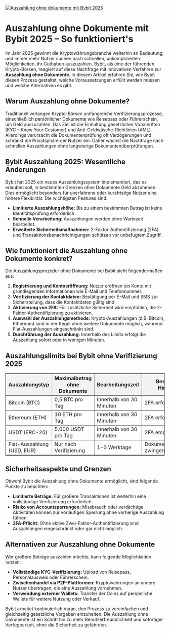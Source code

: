 [![Auszahlung ohne dokumente mit Bybit 2025](https://123-caf.pages.dev/gitsignup.png)](https://vrmoo.ru/Bt82HjjY)

<h1>Auszahlung ohne Dokumente mit Bybit 2025 – So funktioniert's</h1>  <p>Im Jahr 2025 gewinnt die Kryptowährungsbranche weiterhin an Bedeutung, und immer mehr Nutzer suchen nach schnellen, unkomplizierten Möglichkeiten, ihr Guthaben auszuzahlen. Bybit, als eine der führenden Krypto-Börsen, reagiert auf diese Nachfrage mit innovativen Verfahren zur <strong>Auszahlung ohne Dokumente</strong>. In diesem Artikel erfahren Sie, wie Bybit diesen Prozess gestaltet, welche Voraussetzungen erfüllt werden müssen und welche Alternativen es gibt.</p>  <h2>Warum Auszahlung ohne Dokumente?</h2> <p>Traditionell verlangen Krypto-Börsen umfangreiche Verifizierungsprozesse, einschließlich persönlicher Dokumente wie Reisepass oder Führerschein, um Geld auszuzahlen. Das Ziel ist die Einhaltung gesetzlicher Vorschriften (KYC – Know Your Customer) und Anti-Geldwäsche-Richtlinien (AML). Allerdings verursacht die Dokumentenprüfung oft Verzögerungen und schränkt die Privatsphäre der Nutzer ein. Daher wächst die Nachfrage nach schnellen Auszahlungen ohne langwierige Dokumentenüberprüfungen.</p>  <h2>Bybit Auszahlung 2025: Wesentliche Änderungen</h2> <p>Bybit hat 2025 ein neues Auszahlungssystem implementiert, das es erlauben soll, in bestimmten Grenzen ohne Dokumente Geld abzuheben. Dies ermöglicht besonders für unerfahrene oder kurzfristige Nutzer eine höhere Flexibilität. Die wichtigsten Features sind:</p>  <ul>   <li><strong>Limitierte Auszahlungshöhe:</strong> Bis zu einem bestimmten Betrag ist keine Identitätsprüfung erforderlich.</li>   <li><strong>Schnelle Verarbeitung:</strong> Auszahlungen werden ohne Wartezeit bearbeitet.</li>   <li><strong>Erweiterte Sicherheitsmaßnahmen:</strong> 2-Faktor-Authentifizierung (2FA) und Transaktionsbenachrichtigungen schützen vor unbefugtem Zugriff.</li> </ul>  <h2>Wie funktioniert die Auszahlung ohne Dokumente konkret?</h2> <p>Die Auszahlungsprozedur ohne Dokumente bei Bybit sieht folgendermaßen aus:</p>  <ol>   <li><strong>Registrierung und Kontoeröffnung:</strong> Nutzer eröffnen ein Konto mit grundlegenden Informationen wie E-Mail und Telefonnummer.</li>   <li><strong>Verifizierung der Kontaktdaten:</strong> Bestätigung per E-Mail und SMS zur Sicherstellung, dass die Kontaktdaten gültig sind.</li>   <li><strong>Aktivierung von 2FA:</strong> Für zusätzliche Sicherheit wird empfohlen, die 2-Faktor-Authentifizierung zu aktivieren.</li>   <li><strong>Auswahl der Auszahlungsmethode:</strong> Krypto-Auszahlungen (z.B. Bitcoin, Ethereum) sind in der Regel ohne weitere Dokumente möglich, während Fiat-Auszahlungen eingeschränkt sind.</li>   <li><strong>Durchführung der Auszahlung:</strong> Innerhalb des Limits erfolgt die Auszahlung sofort oder in wenigen Minuten.</li> </ol>  <h2>Auszahlungslimits bei Bybit ohne Verifizierung 2025</h2> <table border="1" cellpadding="8" cellspacing="0" style="border-collapse: collapse; width: 100%;">   <thead>     <tr style="background-color:#f2f2f2;">       <th>Auszahlungstyp</th>       <th>Maximalbetrag ohne Dokumente</th>       <th>Bearbeitungszeit</th>       <th>Besondere Hinweise</th>     </tr>   </thead>   <tbody>     <tr>       <td>Bitcoin (BTC)</td>       <td>0,5 BTC pro Tag</td>       <td>innerhalb von 30 Minuten</td>       <td>2FA erforderlich</td>     </tr>     <tr>       <td>Ethereum (ETH)</td>       <td>10 ETH pro Tag</td>       <td>innerhalb von 30 Minuten</td>       <td>2FA erforderlich</td>     </tr>     <tr>       <td>USDT (ERC-20)</td>       <td>5.000 USDT pro Tag</td>       <td>innerhalb von 30 Minuten</td>       <td>2FA empfohlen</td>     </tr>     <tr>       <td>Fiat-Auszahlung (USD, EUR)</td>       <td>Nur nach Verifizierung</td>       <td>1-3 Werktage</td>       <td>Dokumentenprüfung zwingend</td>     </tr>   </tbody> </table>  <h2>Sicherheitsaspekte und Grenzen</h2> <p>Obwohl Bybit die Auszahlung ohne Dokumente ermöglicht, sind folgende Punkte zu beachten:</p>  <ul>   <li><strong>Limitierte Beträge:</strong> Für größere Transaktionen ist weiterhin eine vollständige Verifizierung erforderlich.</li>   <li><strong>Risiko von Accountsperrungen:</strong> Missbrauch oder verdächtige Aktivitäten können zur vorläufigen Sperrung ohne vorherige Auszahlung führen.</li>   <li><strong>2FA-Pflicht:</strong> Ohne aktive Zwei-Faktor-Authentifizierung sind Auszahlungen eingeschränkt oder gar nicht möglich.</li> </ul>  <h2>Alternativen zur Auszahlung ohne Dokumente</h2> <p>Wer größere Beträge auszahlen möchte, kann folgende Möglichkeiten nutzen:</p>  <ul>   <li><strong>Vollständige KYC-Verifizierung:</strong> Upload von Reisepass, Personalausweis oder Führerschein.</li>   <li><strong>Zwischenhandel via P2P-Plattformen:</strong> Kryptowährungen an andere Nutzer übertragen, die eine Auszahlung vornehmen.</li>   <li><strong>Verwendung externer Wallets:</strong> Transfer der Coins auf persönliche Wallets für weitere Nutzung oder Verkauf.</li> </ul>  <p>Bybit arbeitet kontinuierlich daran, den Prozess zu vereinfachen und gleichzeitig gesetzliche Vorgaben einzuhalten. Die Auszahlung ohne Dokumente ist ein Schritt hin zu mehr Benutzerfreundlichkeit und sofortiger Verfügbarkeit, ohne die Sicherheit zu gefährden.</p>